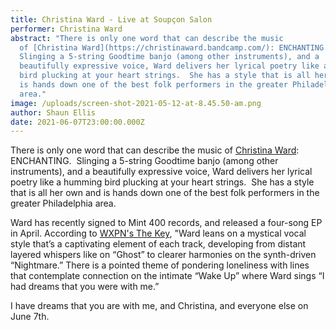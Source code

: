 ```yaml
---
title: Christina Ward - Live at Soupçon Salon
performer: Christina Ward
abstract: "There is only one word that can describe the music
  of [Christina Ward](https://christinaward.bandcamp.com/): ENCHANTING. 
  Slinging a 5-string Goodtime banjo (among other instruments), and a
  beautifully expressive voice, Ward delivers her lyrical poetry like a humming
  bird plucking at your heart strings.  She has a style that is all her own and
  is hands down one of the best folk performers in the greater Philadelphia
  area."
image: /uploads/screen-shot-2021-05-12-at-8.45.50-am.png
author: Shaun Ellis
date: 2021-06-07T23:00:00.000Z
---
```

There is only one word that can describe the music of [Christina Ward](https://christinaward.bandcamp.com/): ENCHANTING.  Slinging a 5-string Goodtime banjo (among other instruments), and a beautifully expressive voice, Ward delivers her lyrical poetry like a humming bird plucking at your heart strings.  She has a style that is all her own and is hands down one of the best folk performers in the greater Philadelphia area.  

Ward has recently signed to Mint 400 records, and released a four-song EP in April. According to [WXPN's The Key](https://thekey.xpn.org/2021/04/19/christina-ward-rent/), "Ward leans on a mystical vocal style that’s a captivating element of each track, developing from distant layered whispers like on “Ghost” to clearer harmonies on the synth-driven “Nightmare.” There is a pointed theme of pondering loneliness with lines that contemplate connection on the intimate “Wake Up” where Ward sings “I had dreams that you were with me.”

I have dreams that you are with me, and Christina, and everyone else on June 7th.